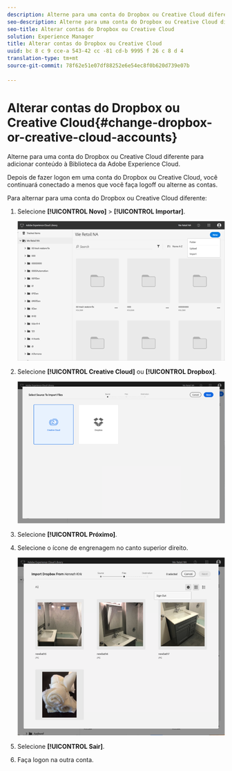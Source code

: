 ```yaml
---
description: Alterne para uma conta do Dropbox ou Creative Cloud diferente para adicionar conteúdo à Biblioteca da Adobe Experience Cloud.
seo-description: Alterne para uma conta do Dropbox ou Creative Cloud diferente para adicionar conteúdo à Biblioteca da Adobe Experience Cloud.
seo-title: Alterar contas do Dropbox ou Creative Cloud
solution: Experience Manager
title: Alterar contas do Dropbox ou Creative Cloud
uuid: bc 8 c 9 cce-a 543-42 cc -81 cd-b 9995 f 26 c 8 d 4
translation-type: tm+mt
source-git-commit: 78f62e51e07df88252e6e54ec8f0b620d739e07b

---
```



# Alterar contas do Dropbox ou Creative Cloud{#change-dropbox-or-creative-cloud-accounts}

Alterne para uma conta do Dropbox ou Creative Cloud diferente para adicionar conteúdo à Biblioteca da Adobe Experience Cloud.

Depois de fazer logon em uma conta do Dropbox ou Creative Cloud, você continuará conectado a menos que você faça logoff ou alterne as contas.

Para alternar para uma conta do Dropbox ou Creative Cloud diferente:

1. Selecione **[!UICONTROL Novo]** &gt; **[!UICONTROL Importar]**.

   ![](assets/library_new_folder_upload.png)

1. Selecione **[!UICONTROL Creative Cloud]** ou **[!UICONTROL Dropbox]**.

   ![](assets/library_import_cc.png)

1. Selecione **[!UICONTROL Próximo]**.
1. Selecione o ícone de engrenagem no canto superior direito.

   ![](assets/library_switch_accounts.png)

1. Selecione **[!UICONTROL Sair]**.
1. Faça logon na outra conta.

